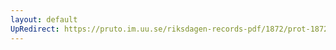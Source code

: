 ```yaml
---
layout: default
UpRedirect: https://pruto.im.uu.se/riksdagen-records-pdf/1872/prot-1872--fk--430/prot-1872--fk--430_007.pdf
---
```


